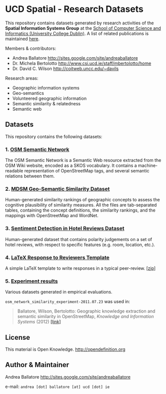 UCD Spatial - Research Datasets
=============================================

This repository contains datasets generated by research activities of
the **Spatial Information Systems Group** at the [School of Computer Science and Informatics (University College Dublin)](http://www.csi.ucd.ie).
A list of related publications is maintained [here](http://sites.google.com/site/andreaballatore/publications).

Members & contributors:

* Andrea Ballatore <http://sites.google.com/site/andreaballatore>
* Dr. Michela Bertolotto <http://www.csi.ucd.ie/staff/mbertolotto/home>
* Dr. David C. Wilson <http://coitweb.uncc.edu/~davils>

Research areas:
* Geographic information systems
* Geo-semantics
* Volunteered geographic information
* Semantic similarity & relatedness
* Semantic web

Datasets
----------------------
This repository contains the following datasets:

### 1. [OSM Semantic Network](http://wiki.openstreetmap.org/wiki/OSM_Semantic_Network) ###

The OSM Semantic Network is a Semantic Web resource extracted from the OSM Wiki website, encoded as a SKOS vocabulary. It contains a machine-readable representation of OpenStreetMap tags, and several semantic relations between them.

### 2. [MDSM Geo-Semantic Similarity Dataset](https://github.com/ucd-spatial/Datasets/tree/master/mdsm-similarity_dataset) ###

Human-generated similarity rankings of geographic concepts to assess the cognitive plausibility of similarity measures.
All the files are tab-separated tables, containing the concept definitions, the similarity rankings, and the mappings with OpenStreetMap and WordNet.

### 3. [Sentiment Detection in Hotel Reviews Dataset](https://github.com/ucd-spatial/Datasets/tree/master/sentiment_detection_hotel_reviews_dataset) ###

Human-generated dataset that contains polarity judgements on a set of hotel reviews, with respect to specific features (e.g. room, location, etc.).

### 4. [LaTeX Response to Reviewers Template](https://github.com/ucd-spatial/Datasets/tree/master/tex_response_to_reviewers_template) ###

A simple LaTeX template to write responses in a typical peer-review. [\[zip\]](https://github.com/ucd-spatial/Datasets/blob/master/downloads/tex_response_to_reviewers_template.zip?raw=true)

### 5. [Experiment results](https://github.com/ucd-spatial/Datasets/tree/master/experiments_results) ###

Various datasets generated in empirical evaluations.

`osm_network_similarity_experiment-2011.07.23` was used in:

> Ballatore, Wilson, Bertolotto: Geographic knowledge extraction and semantic similarity in OpenStreetMap, *Knowledge and Information Systems* (2012) [[link]](http://link.springer.com/article/10.1007%2Fs10115-012-0571-0)

License
----------------------
This material is Open Knowledge. <http://opendefinition.org>

Author & Maintainer
----------------------
Andrea Ballatore <http://sites.google.com/site/andreaballatore>

e-mail: `andrea [dot] ballatore [at] ucd [dot] ie`